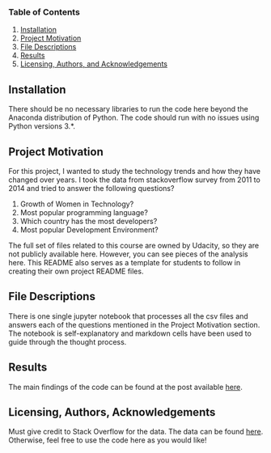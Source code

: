 ### Table of Contents

1. [Installation](#installation)
2. [Project Motivation](#motivation)
3. [File Descriptions](#files)
4. [Results](#results)
5. [Licensing, Authors, and Acknowledgements](#licensing)

## Installation <a name="installation"></a>

There should be no necessary libraries to run the code here beyond the Anaconda distribution of Python.  The code should run with no issues using Python versions 3.*.

## Project Motivation<a name="motivation"></a>

For this project, I wanted to study the technology trends and how they have changed over years. I took the data from stackoverflow survey from 2011 to 2014 and tried to answer the following questions?

1. Growth of Women in Technology?
2. Most popular programming language?
3. Which country has the most developers?
4. Most popular Development Environment?

The full set of files related to this course are owned by Udacity, so they are not publicly available here.  However, you can see pieces of the analysis here.  This README also serves as a template for students to follow in creating their own project README files.


## File Descriptions <a name="files"></a>

There is one single jupyter notebook that processes all the csv files and answers each of the questions mentioned in the Project Motivation section. The notebook is self-explanatory and markdown cells have been used to guide through the thought process.

## Results<a name="results"></a>

The main findings of the code can be found at the post available [here](https://medium.com/@savinaynarendra/how-has-the-technology-industry-changed-over-years-c91cbdd24681).

## Licensing, Authors, Acknowledgements<a name="licensing"></a>

Must give credit to Stack Overflow for the data.  The data can be found [here](https://insights.stackoverflow.com/survey).  Otherwise, feel free to use the code here as you would like! 


